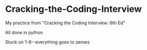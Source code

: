 # Cracking-the-Coding-Interview

My practice from "Cracking the Coding Interview: 6th Ed"

All done in python

Stuck on 1-8--everything goes to zeroes
